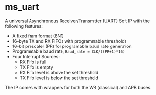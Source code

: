 # ms_uart
A universal Asynchronous Receiver/Transmitter (UART) Soft IP with the following features:
- A fixed fram format (8N1)
- 16-byte TX and RX FIFOs with programmable thresholds
- 16-bit prescaler (PR) for programable baud rate generation
- Programmable baud rate, ```Baud_rate = CLK/((PR+1)*16)```
- Four Interrupt Sources:
    + RX Fifo is full
    + TX Fifo is empty
    + RX Fifo level is above the set threshold
    + TX Fifo level is below the set threshold

The IP comes with wrappers for both the WB (classical) and APB buses.
